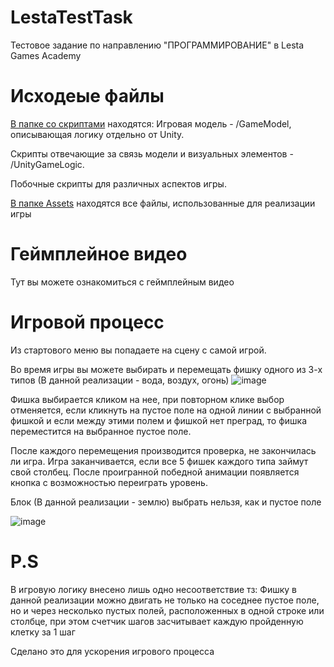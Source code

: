 # LestaTestTask
Тестовое задание по направлению "ПРОГРАММИРОВАНИЕ" в Lesta Games Academy


<h1>Исходеые файлы</h1>
<a href="https://github.com/DimaVor/LestaTestTask/tree/main/Assets/Scripts">В папке со скриптами</a> находятся:
Игровая модель - /GameModel, описывающая логику отдельно от Unity.

Скрипты  отвечающие за связь модели и визуальных элементов - /UnityGameLogic.

Побочные скрипты для различных аспектов игры.

<a href="https://github.com/DimaVor/LestaTestTask/tree/main/Assets">В папке Assets</a> находятся все файлы, использованные для реализации игры 

 
 
<h1>Геймплейное видео</h1>
Тут вы можете ознакомиться с геймплейным видео


<h1>Игровой процесс</h1>
Из стартового меню вы попадаете на сцену с самой игрой.

Во время игры вы можете выбирать и перемещать фишку одного из 3-х типов (В данной реализации - вода, воздух, огонь) ![image](https://user-images.githubusercontent.com/64017890/198563680-756fa8e8-5e73-4fe3-9a2c-6fd5f44ef94e.png)

Фишка выбирается кликом на нее, при повторном клике выбор отменяется, если кликнуть на пустое поле на одной линии с выбранной фишкой и если между этими полем и фишкой нет преград, то фишка переместится на выбранное пустое поле.

После каждого перемещения производится проверка, не закончилась ли игра.
Игра заканчивается, если все 5 фишек каждого типа займут свой столбец.
После проигранной победной анимации появляется кнопка с возможностью переиграть уровень.

Блок (В данной реализации - землю) выбрать нельзя, как и пустое поле

![image](https://user-images.githubusercontent.com/64017890/198564047-f54a321d-db38-43f4-a2b6-fff73e2a8338.png)

<h1>P.S</h1>
В игровую логику внесено лишь одно несоответствие тз: Фишку в данной реализации можно двигать не только на соседнее пустое поле, но и через несколько пустых полей, расположенных в одной строке или столбце, при этом счетчик шагов засчитывает каждую пройденную клетку за 1 шаг

Сделано это для ускорения игрового процесса
